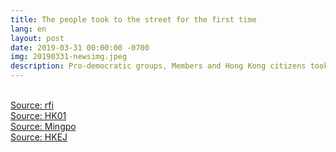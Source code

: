 ```yaml
---
title: The people took to the street for the first time
lang: en
layout: post
date: 2019-03-31 00:00:00 -0700
img: 20190331-newsimg.jpeg
description: Pro-democratic groups, Members and Hong Kong citizens took to the streets on Sunday and called on all sectors to pay attention to the Government's motion to amend the law, saying that this would threaten Hong Kong's judicial independence and human rights and social security. The organiser said that 12,000 people participated in the rally. The police said that about 5,200 people participated during the peak period.
---
```



<br>[Source: rfi](http://trad.cn.rfi.fr/%E4%B8%AD%E5%9C%8B/20190331-%E9%A6%99%E6%B8%AF%E6%B0%91%E7%9C%BE%E6%B0%91%E4%B8%BB%E5%9C%98%E9%AB%94%E4%B8%8A%E8%A1%97%E6%8A%97%E8%AD%B0%E6%B8%AF%E5%BA%9C%E9%80%83%E7%8A%AF%E6%A2%9D%E4%BE%8B%E4%BF%AE%E6%B3%95%E5%8B%95%E8%AD%B0)
<br>[Source: HK01](https://www.hk01.com/%E6%94%BF%E6%83%85/312655/%E9%80%83%E7%8A%AF%E6%A2%9D%E4%BE%8B-%E8%AD%A6%E6%96%B9-5200%E4%BA%BA%E5%8F%83%E8%88%87%E9%81%8A%E8%A1%8C-%E6%B0%91%E9%99%A3-%E8%8B%A5%E7%A1%AC%E6%8E%A8%E6%88%96%E5%8C%85%E5%9C%8D%E7%AB%8B%E6%9C%83)
<br>[Source: Mingpo](https://m.mingpao.com/pns/%E8%A7%80%E9%BB%9E/article/20190401/s00012/1554057181895/%E8%81%9E%E9%A2%A8%E7%AD%86%E5%8B%95-%E9%81%8A%E8%A1%8C%E5%8F%8D%E6%87%89%E8%B6%85%E9%A0%90%E6%9C%9F-%E6%B3%9B%E6%B0%91%E7%AD%96%E7%95%A5%E9%80%BC%E6%9D%8E%E5%AE%B6%E8%B6%85%E5%87%BA%E9%8C%AF-%E6%96%87-%E6%9D%8E%E5%85%88%E7%9F%A5)
<br>[Source: HKEJ](https://www2.hkej.com/instantnews/current/article/2092327/%E6%94%BF%E5%BA%9C%E4%BF%AE%E8%A8%82%E9%80%83%E7%8A%AF%E6%A2%9D%E4%BE%8B+%E5%89%94%E9%99%A49%E9%A1%9E%E7%BD%AA%E8%A1%8C)